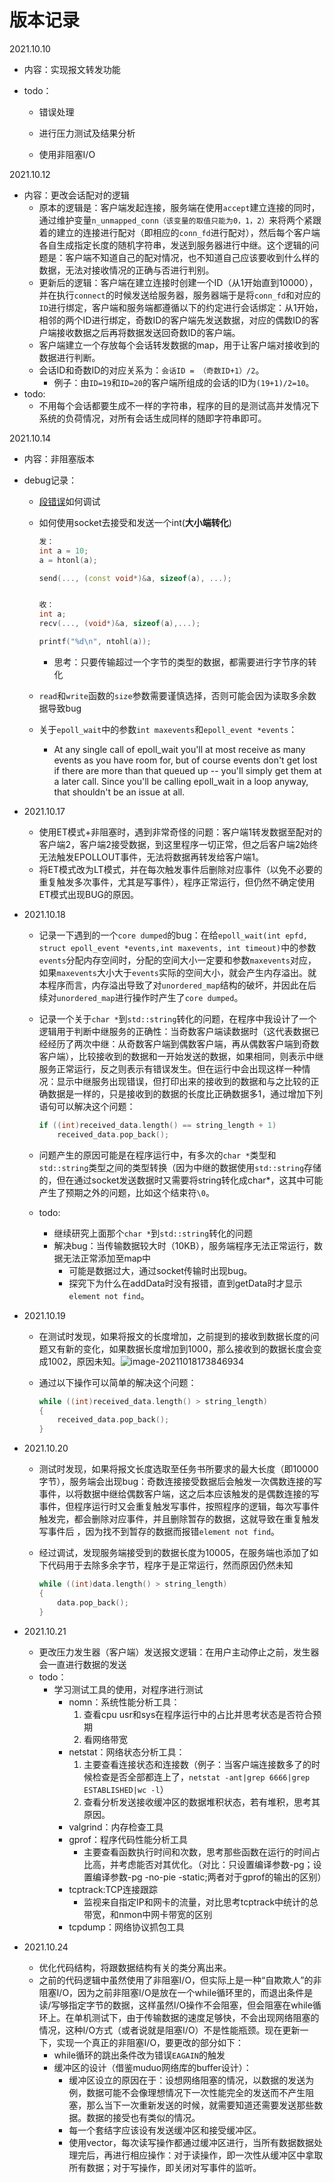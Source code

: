 # 版本记录

2021.10.10 

- 内容：实现报文转发功能

- todo：

  - 错误处理

  - 进行压力测试及结果分析

  - 使用非阻塞I/O

2021.10.12

- 内容：更改会话配对的逻辑
  - 原本的逻辑是：客户端发起连接，服务端在使用`accept`建立连接的同时，通过维护变量`n_unmapped_conn（该变量的取值只能为0，1，2）`来将两个紧跟着的建立的连接进行配对（即相应的`conn_fd`进行配对），然后每个客户端各自生成指定长度的随机字符串，发送到服务器进行中继。这个逻辑的问题是：客户端不知道自己的配对情况，也不知道自己应该要收到什么样的数据，无法对接收情况的正确与否进行判别。
  - 更新后的逻辑：客户端在建立连接时创建一个ID（从1开始直到10000），并在执行`connect`的时候发送给服务器，服务器端于是将`conn_fd`和对应的`ID`进行绑定，客户端和服务端都遵循以下的约定进行会话绑定：从1开始，相邻的两个ID进行绑定，奇数ID的客户端先发送数据，对应的偶数ID的客户端接收数据之后再将数据发送回奇数ID的客户端。
  - 客户端建立一个存放每个会话转发数据的map，用于让客户端对接收到的数据进行判断。
  - 会话ID和奇数ID的对应关系为：`会话ID = （奇数ID+1）/2`。
    - 例子：由`ID=19`和`ID=20`的客户端所组成的会话的ID为`(19+1)/2=10`。
- todo:
  - 不用每个会话都要生成不一样的字符串，程序的目的是测试高并发情况下系统的负荷情况，对所有会话生成同样的随即字符串即可。

2021.10.14

- 内容：非阻塞版本

- debug记录：

  - [段错误](https://blog.csdn.net/weixin_40877924/article/details/108762118)如何调试

  - 如何使用socket去接受和发送一个int(**大小端转化**)

    ```c++
    发：
    int a = 10;
    a = htonl(a);
    
    send(..., (const void*)&a, sizeof(a), ...);
    
    
    收：
    int a;
    recv(..., (void*)&a, sizeof(a),...);
    
    printf("%d\n", ntohl(a));
    ```

    - 思考：只要传输超过一个字节的类型的数据，都需要进行字节序的转化
  
  - `read`和`write`函数的`size`参数需要谨慎选择，否则可能会因为读取多余数据导致bug
  
  - 关于`epoll_wait`中的参数`int maxevents`和`epoll_event *events`：
  
    - At any single call of epoll_wait you'll at most receive as many events as you have room for, but of course events don't get lost if there are more than that queued up -- you'll simply get them at a later call. Since you'll be calling epoll_wait in a loop anyway, that shouldn't be an issue at all.
  
- 2021.10.17

  - 使用ET模式+非阻塞时，遇到非常奇怪的问题：客户端1转发数据至配对的客户端2，客户端2接受数据，到这里程序一切正常，但之后客户端2始终无法触发EPOLLOUT事件，无法将数据再转发给客户端1。
  - 将ET模式改为LT模式，并在每次触发事件后删除对应事件（以免不必要的重复触发多次事件，尤其是写事件），程序正常运行，但仍然不确定使用ET模式出现BUG的原因。
  
- 2021.10.18

  - 记录一下遇到的一个`core dumped`的bug：在给`epoll_wait(int epfd, struct epoll_event *events,int maxevents, int timeout)`中的参数`events`分配内存空间时，分配的空间大小一定要和参数`maxevents`对应，如果`maxevents`大小大于`events`实际的空间大小，就会产生内存溢出。就本程序而言，内存溢出导致了对`unordered_map`结构的破坏，并因此在后续对`unordered_map`进行操作时产生了`core dumped`。

  - 记录一个关于`char *`到`std::string`转化的问题，在程序中我设计了一个逻辑用于判断中继服务的正确性：当奇数客户端读数据时（这代表数据已经经历了两次中继：从奇数客户端到偶数客户端，再从偶数客户端到奇数客户端），比较接收到的数据和一开始发送的数据，如果相同，则表示中继服务正常运行，反之则表示有错误发生。但在运行中会出现这样一种情况：显示中继服务出现错误，但打印出来的接收到的数据和与之比较的正确数据是一样的，只是接收到的数据的长度比正确数据多1，通过增加下列语句可以解决这个问题：

    ```c++
    if ((int)received_data.length() == string_length + 1)
    	received_data.pop_back();
    ```

  - 问题产生的原因可能是在程序运行中，有多次的`char *`类型和`std::string`类型之间的类型转换（因为中继的数据使用`std::string`存储的，但在通过socket发送数据时又需要将string转化成char*，这其中可能产生了预期之外的问题，比如这个结束符`\0`。

  - todo:

    - 继续研究上面那个`char *`到`std::string`转化的问题
    - 解决bug：当传输数据较大时（10KB），服务端程序无法正常运行，数据无法正常添加至map中
      - 可能是数据过大，通过socket传输时出现bug。
      - 探究下为什么在addData时没有报错，直到getData时才显示`element not find`。
  
- 2021.10.19

  - 在测试时发现，如果将报文的长度增加，之前提到的接收到数据长度的问题又有新的变化，如果数据长度增加到1000，那么接收到的数据长度会变成1002，原因未知。![image-20211018173846934](/home/riochen/.config/Typora/typora-user-images/image-20211018173846934.png)

  - 通过以下操作可以简单的解决这个问题：

    ```c++
    while ((int)received_data.length() > string_length)
    {
    	received_data.pop_back();
    }
    ```

- 2021.10.20

  - 测试时发现，如果将报文长度选取至任务书所要求的最大长度（即10000字节），服务端会出现bug：奇数连接接受数据后会触发一次偶数连接的写事件，以将数据中继给偶数客户端，这之后本应该触发的是偶数连接的写事件，但程序运行时又会重复触发写事件，按照程序的逻辑，每次写事件触发完，都会删除对应事件，并且删除暂存的数据，这就导致在重复触发写事件后 ，因为找不到暂存的数据而报错`element not find`。

  - 经过调试，发现服务端接受到的数据长度为10005，在服务端也添加了如下代码用于去除多余字节，程序于是正常运行，然而原因仍然未知

    ```c++
    while ((int)data.length() > string_length)
    {
    	data.pop_back();
    }
    ```

- 2021.10.21

  - 更改压力发生器（客户端）发送报文逻辑：在用户主动停止之前，发生器会一直进行数据的发送
  - todo：
    - 学习测试工具的使用，对程序进行测试
      - nomn：系统性能分析工具：
        1. 查看cpu usr和sys在程序运行中的占比并思考状态是否符合预期
        2. 看网络带宽
      - netstat：网络状态分析工具：
        1. 主要查看连接状态和连接数（例子：当客户端连接数多了的时候检查是否全部都连上了，`netstat -ant|grep 6666|grep ESTABLISHED|wc -l`）
        2. 查看分析发送接收缓冲区的数据堆积状态，若有堆积，思考其原因。
      - valgrind：内存检查工具
      - gprof：程序代码性能分析工具
        - 主要查看函数执行时间和次数，思考那些函数在运行的时间占比高，并考虑能否对其优化。（对比：只设置编译参数-pg；设置编译参数-pg -no-pie -static;两者对于gprof的输出的区别） 
      - tcptrack:TCP连接跟踪
        - 监视来自指定IP和网卡的流量，对比思考tcptrack中统计的总带宽，和nmon中网卡带宽的区别
      - tcpdump：网络协议抓包工具
  
- 2021.10.24

  - 优化代码结构，将跟数据结构有关的类分离出来。
  - 之前的代码逻辑中虽然使用了非阻塞I/O，但实际上是一种“自欺欺人”的非阻塞I/O，因为之前非阻塞I/O是放在一个while循环里的，而退出条件是读/写够指定字节的数据，这样虽然I/O操作不会阻塞，但会阻塞在while循环上。在单机测试下，由于传输数据的速度足够快，不会出现网络阻塞的情况，这种I/O方式（或者说就是阻塞I/O）不是性能瓶颈。现在更新一下，实现一个真正的非阻塞I/O，要更改的部分如下：
    - while循环的跳出条件改为错误`EAGAIN`的触发
    - 缓冲区的设计（借鉴muduo网络库的buffer设计）：
      - 缓冲区设立的原因在于：设想网络阻塞的情况，以数据的发送为例，数据可能不会像理想情况下一次性能完全的发送而不产生阻塞，那么当下一次重新发送的时候，就需要知道还需要发送那些数据。数据的接受也有类似的情况。
      - 每一个套结字应该设有发送缓冲区和接受缓冲区。
      - 使用vector，每次读写操作都通过缓冲区进行，当所有数据数据处理完后，再进行相应操作：对于读操作，即一次性从缓冲区中拿取所有数据；对于写操作，即关闭对写事件的监听。
